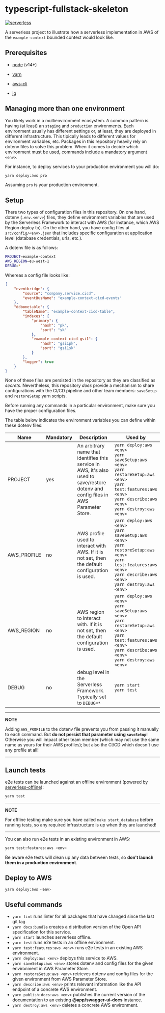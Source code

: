 # typescript-fullstack-skeleton

[![serverless](http://public.serverless.com/badges/v3.svg)](https://serverless.com)

A serverless project to illustrate how a serverless implementation in AWS of the `example-context` bounded context would look like.

## Prerequisites

* [node](https://nodejs.org/en/download/) (v14+)

* [yarn](https://classic.yarnpkg.com/lang/en/docs/install/)

* [aws-cli](https://docs.aws.amazon.com/cli/latest/userguide/cli-chap-install.html)

* [jq](https://stedolan.github.io/jq/download/)

## Managing more than one environment

You likely work in a multienvironment ecosystem. A common pattern is having (at least) an `staging` and `production` environments. Each environment usually has different settings or, at least, they are deployed in different infrastructure. This tipically leads to different values for environment variables, etc. Packages in this repository heavily rely on dotenv files to solve this problem. When it comes to decide which environment must be used, commands include a mandatory argument `<env>`.

For instance, to deploy services to your production environment you will do:

```sh
yarn deploy:aws pro
```

Assuming `pro` is your production environment.

## Setup

There two types of configuration files in this repository. On one hand, dotenv (`.env.<env>`) files, they define environment variables that are used by the Serverless Framework to interact with AWS (for instance, which AWS Region deploy to). On the other hand, you have config files at `src/config/<env>.json` that includes specific configuration at application level (database credentials, urls, etc.).

A dotenv file is as follows:

```sh
PROJECT=example-context
AWS_REGION=eu-west-1
DEBUG=*
```

Whereas a config file looks like:

```json
{
    "eventbridge": {
        "source": "company.service.cicd",
        "eventBusName": "example-context-cicd-events"
    },
    "ddbonetable": {
        "tableName": "example-context-cicd-table",
        "indexes": {
            "primary": {
                "hash": "pk",
                "sort": "sk"
            },
            "example-context-cicd-gsi1": {
                "hash": "gsi1pk",
                "sort": "gsi1sk"
            }
        },
        "logger": true
    }
}
```

None of these files are persisted in the repository as they are classified as *secrets*. Nevertheless, this repository *does* provide a mechanism to share configurations with the CI/CD pipeline and other team members: `saveSetup` and `restoreSetup` yarn scripts.

Before running any commands in a particular environment, make sure you have the proper configuration files.

The table below indicates the environment variables you can define within these dotenv files:

| Name               | Mandatory | Description                                                            | Used by |
| ------------------ | --------- |----------------------------------------------------------------------- | ------- |
| PROJECT            | yes       | An arbitrary name that identifies this service in AWS, it's also used to save/restore dotenv and config files in AWS Parameter Store. | `yarn deploy:aws <env>`<br/>`yarn saveSetup:aws <env>`<br/>`yarn restoreSetup:aws <env>`<br/>`yarn test:features:aws <env>`<br/>`yarn describe:aws <env>`<br/>`yarn destroy:aws <env>` |
| AWS_PROFILE        | no        | AWS profile used to interact with AWS. If it is not set, then the default configuration is used. | `yarn deploy:aws <env>`<br/>`yarn saveSetup:aws <env>`<br/>`yarn restoreSetup:aws <env>`<br/>`yarn test:features:aws <env>`<br/>`yarn describe:aws <env>`<br/>`yarn destroy:aws <env>` |
| AWS_REGION         | no        | AWS region to interact with. If it is not set, then the default configuration is used. | `yarn deploy:aws <env>`<br/>`yarn saveSetup:aws <env>`<br/>`yarn restoreSetup:aws <env>`<br/>`yarn test:features:aws <env>`<br/>`yarn describe:aws <env>`<br/>`yarn destroy:aws <env>` |
| DEBUG              | no        | debug level in the Serverless Framework. Typically set to `DEBUG=*` |  `yarn start`<br/>`yarn test` |

---
**NOTE**

Adding `AWS_PROFILE` to the dotenv file prevents you from passing it manually to each command. But **do not persist that parameter using `saveSetup`**! Otherwise you will impact other team member (which may not use the same name as yours for their AWS profiles); but also the CI/CD which doesn't use any profile at all!

---

## Launch tests

e2e tests can be launched against an offline environment (powered by [serverless-offline](https://github.com/dherault/serverless-offline)):

```sh
yarn test
```

---
**NOTE**

For offline testing make sure you have called `make start_database` before running tests, so any required infrastructure is up when they are launched!

---

You can also run e2e tests in an existing environment in AWS:

```sh
yarn test:features:aws <env>
```

Be aware e2e tests will clean up any data between tests, so **don't launch them in a production environment**.

## Deploy to AWS

```sh
yarn deploy:aws <env>
```

## Useful commands

* `yarn lint` runs linter for all packages that have changed since the last git tag.
* `yarn docs:bundle` creates a distribution version of the Open API specification for this service.
* `yarn start` launches serverless offline.
* `yarn test` runs e2e tests in an offline environment.
* `yarn test:features:aws <env>` runs e2e tests in an existing AWS environment.
* `yarn deploy:aws <env>` deploys this service to AWS.
* `yarn saveSetup:aws <env>` stores dotenv and config files for the given environment in AWS Parameter Store.
* `yarn restoreSetup:aws <env>` retrieves dotenv and config files for the given environment from AWS Parameter Store.
* `yarn describe:aws <env>` prints relevant information like the API endpoint of a concrete AWS environment.
* `yarn publish:docs:aws <env>` publishes the current version of the documentation to an existing **@app/swagger-ui-docs** instance.
* `yarn destroy:aws <env>` deletes a concrete AWS environment.
